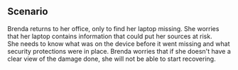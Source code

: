 ## Scenario

Brenda returns to her office, only to find her laptop missing. She worries that her laptop contains information that could put her sources at risk.
<br>
She needs to know what was on the device before it went missing and what security protections were in place. Brenda worries that if she doesn't have a clear view of the damage done, she will not be able to start recovering.

